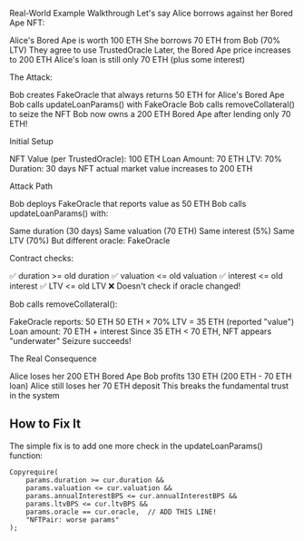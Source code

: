 Real-World Example Walkthrough
Let's say Alice borrows against her Bored Ape NFT:

Alice's Bored Ape is worth 100 ETH
She borrows 70 ETH from Bob (70% LTV)
They agree to use TrustedOracle
Later, the Bored Ape price increases to 200 ETH
Alice's loan is still only 70 ETH (plus some interest)

The Attack:

Bob creates FakeOracle that always returns 50 ETH for Alice's Bored Ape
Bob calls updateLoanParams() with FakeOracle
Bob calls removeCollateral() to seize the NFT
Bob now owns a 200 ETH Bored Ape after lending only 70 ETH!


Initial Setup

NFT Value (per TrustedOracle): 100 ETH
Loan Amount: 70 ETH
LTV: 70%
Duration: 30 days
NFT actual market value increases to 200 ETH

Attack Path

Bob deploys FakeOracle that reports value as 50 ETH
Bob calls updateLoanParams() with:

Same duration (30 days)
Same valuation (70 ETH)
Same interest (5%)
Same LTV (70%)
But different oracle: FakeOracle


Contract checks:

✅ duration >= old duration
✅ valuation <= old valuation
✅ interest <= old interest
✅ LTV <= old LTV
❌ Doesn't check if oracle changed!


Bob calls removeCollateral():

FakeOracle reports: 50 ETH
50 ETH × 70% LTV = 35 ETH (reported "value")
Loan amount: 70 ETH + interest
Since 35 ETH < 70 ETH, NFT appears "underwater"
Seizure succeeds!

The Real Consequence

Alice loses her 200 ETH Bored Ape
Bob profits 130 ETH (200 ETH - 70 ETH loan)
Alice still loses her 70 ETH deposit
This breaks the fundamental trust in the system


##  How to Fix It

The simple fix is to add one more check in the updateLoanParams() function:
```solidity
Copyrequire(
    params.duration >= cur.duration &&
    params.valuation <= cur.valuation &&
    params.annualInterestBPS <= cur.annualInterestBPS &&
    params.ltvBPS <= cur.ltvBPS &&
    params.oracle == cur.oracle,  // ADD THIS LINE!
    "NFTPair: worse params"
);
```